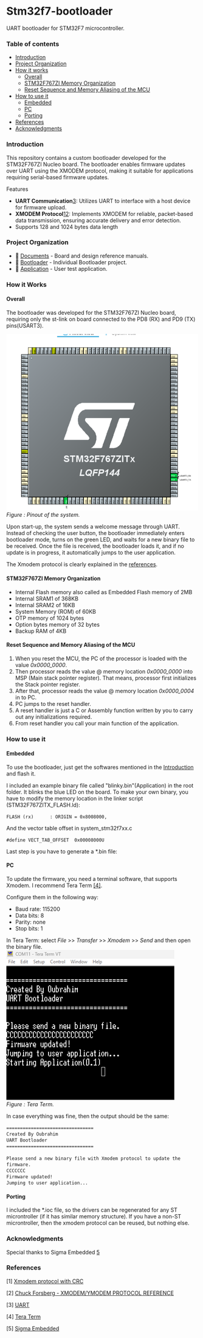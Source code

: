 
# Stm32f7-bootloader 
UART bootloader for STM32F7 microcontroller.

### Table of contents
- [Introduction](#introduction)
- [Project Organization](#project-organization)
- [How it works](#how-it-works)
  - [Overall](#overall)
  - [STM32F767ZI Memory Organization](#stm32f767zi-memory-organization)
  - [Reset Sequence and Memory Aliasing of the MCU](#reset-sequence-and-memory-aliasing-of-the-mcu)
- [How to use it](#how-to-use-it)
  - [Embedded](#embedded)
  - [PC](#pc)
  - [Porting](#porting)
- [References](#references)
- [Acknowledgments](#acknowledgments)

### Introduction
This repository contains a custom bootloader developed for the STM32F767ZI Nucleo board. The bootloader enables firmware updates over UART using the XMODEM protocol, making it suitable for applications requiring  serial-based firmware updates.

Features
 - **UART Communication**[3](#references): Utilizes UART to interface with a host device for firmware upload.
 - **XMODEM Protocol**[1](#references)[2](#references): Implements XMODEM for reliable, packet-based data transmission,    ensuring accurate delivery and error detection.
 - Supports 128 and 1024 bytes data length
 
 ### Project Organization
* 📂 [Documents](https://github.com/Ayub2001/stm32F7_Bootloader/tree/master/Documents) - Board and design reference manuals.
* 📂 [Bootloader](https://github.com/Ayub2001/stm32F7_Bootloader/tree/master/Bootloader) - Individual Bootloader project.
* 📂 [Application](https://github.com/Ayub2001/stm32F7_Bootloader/tree/master/Application) - User test application.


### How it Works

#### Overall
The bootloader was developed for the STM32F767ZI Nucleo board, requiring only the st-link on board  connected to the PD8 (RX) and PD9 (TX) pins(USART3).

<img src="https://github.com/Ayub2001/stm32F7_Bootloader/blob/master/Documents/Screenshot%202024-11-13%20202444.png" > <br>
*Figure : Pinout of the system.*

Upon start-up, the system sends a welcome message through UART. Instead of checking the user button, the bootloader immediately enters bootloader mode, turns on the green  LED, and waits for a new binary file to be received. Once the file is received, the bootloader loads it, and if no update is in progress, it automatically jumps to the user application.


The Xmodem protocol is clearly explained in the [references](#references).

#### STM32F767ZI Memory Organization
* Internal Flash memory also called as Embedded Flash memory of 2MB
* Internal SRAM1 of 368KB
* Internal SRAM2 of 16KB
* System Memory (ROM) of 60KB
* OTP memory of 1024 bytes
* Option bytes memory of 32 bytes
* Backup RAM of 4KB

#### Reset Sequence and Memory Aliasing of the MCU
1. When you reset the MCU, the PC of the processor is loaded with the value *0x0000_0000*.
2. Then processor reads the value @ memory location *0x0000_0000* into MSP (Main stack pointer register). That means, processor first initializes the Stack pointer register.
3. After that, processor reads the value @ memory location *0x0000_0004* in to PC.
4. PC jumps to the reset handler.
5. A reset handler is just a C or Assembly function written by you to carry out any initializations required.
6. From reset handler you call your main function of the application.

### How to use it
#### Embedded
To use the bootloader, just get the softwares mentioned in the [Introduction](#introduction) and flash it. 

I included an example binary file called "blinky.bin"(Application) in the root folder. It blinks the blue  LED on the board.
To make your own binary, you have to modify the memory location in the linker script (STM32F767ZITX_FLASH.ld):
```
FLASH (rx)      : ORIGIN = 0x8008000,
```
And the vector table offset in system_stm32f7xx.c
```
#define VECT_TAB_OFFSET  0x00008000U
```
Last step is you have to generate a \*.bin file:


#### PC
To update the firmware, you need a terminal software, that supports Xmodem. I recommend  Tera Term [[4]](#references).

Configure them in the following way:
- Baud rate: 115200
- Data bits: 8
- Parity: none
- Stop bits: 1

In Tera Term: select *File* >> *Transfer* >> *Xmodem* >> *Send* and then open the binary file.
<img src="https://github.com/Ayub2001/stm32F7_Bootloader/blob/master/Documents/Screenshot%202024-11-13%20223622.png" > <br>
*Figure : Tera Term.*

In case everything was fine, then the output should be the same:
```
================================
Created By Oubrahim
UART Bootloader
================================

Please send a new binary file with Xmodem protocol to update the firmware.
CCCCCCC
Firmware updated!
Jumping to user application...
```

#### Porting
I included the *.ioc file, so the drivers can be regenerated for any ST microntroller (if it has similar memory structure).
If you have a non-ST microntroller, then the xmodem protocol can be reused, but nothing else.
### Acknowledgments
Special thanks to Sigma Embedded [5](#references)

### References
[1] [Xmodem protocol with CRC](https://web.mit.edu/6.115/www/amulet/xmodem.htm)<br>

[2] [Chuck Forsberg - XMODEM/YMODEM PROTOCOL REFERENCE](http://www.blunk-electronic.de/train-z/pdf/xymodem.pdf)<br>

[3] [UART](https://www.geeksforgeeks.org/universal-asynchronous-receiver-transmitter-uart-protocol/)<br>

[4] [Tera Term](https://ttssh2.osdn.jp/)<br>

[5] [Sigma Embedded ]( https://www.linkedin.com/company/sigma-embedded/)<br>


